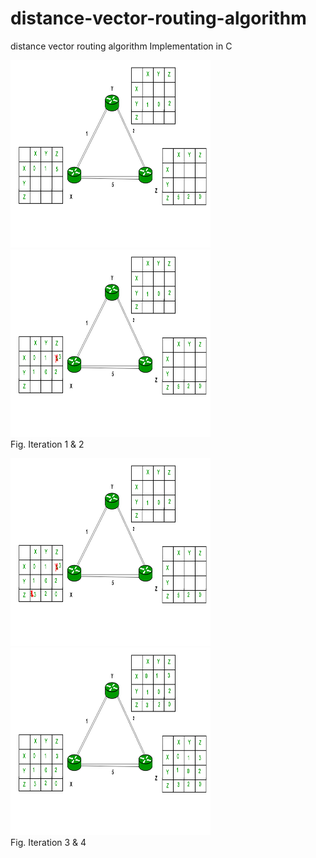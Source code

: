 # distance-vector-routing-algorithm
distance vector routing algorithm Implementation in C 



<p align="left">
   <img src="screenshots/first.png" width ="320" height="300"/>  
   <img src="screenshots/second.png" width ="320" height="300"/>
  <br/>
  Fig. Iteration 1 & 2                   
</p>




<p align="left">
   <img src="screenshots/third.png" width ="320" height="300"/>  
   <img src="screenshots/fourth.png" width ="320" height="300"/>
  <br/>
  Fig.  Iteration 3 & 4           
</p>



